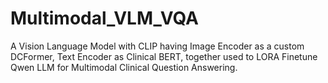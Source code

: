# Multimodal_VLM_VQA
A Vision Language Model with CLIP having Image Encoder as a custom DCFormer, Text Encoder as Clinical BERT, together used to LORA Finetune Qwen LLM for Multimodal Clinical Question Answering.
